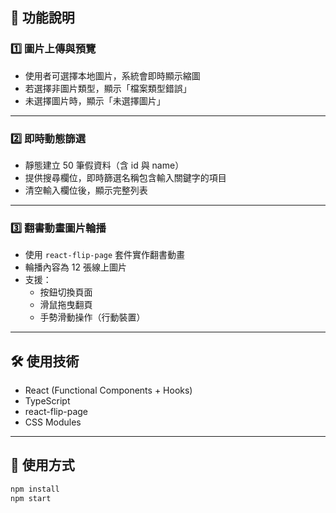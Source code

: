 ## 📁 功能說明

### 1️⃣ 圖片上傳與預覽

- 使用者可選擇本地圖片，系統會即時顯示縮圖
- 若選擇非圖片類型，顯示「檔案類型錯誤」
- 未選擇圖片時，顯示「未選擇圖片」

---

### 2️⃣ 即時動態篩選

- 靜態建立 50 筆假資料（含 id 與 name）
- 提供搜尋欄位，即時篩選名稱包含輸入關鍵字的項目
- 清空輸入欄位後，顯示完整列表

---

### 3️⃣ 翻書動畫圖片輪播

- 使用 `react-flip-page` 套件實作翻書動畫
- 輪播內容為 12 張線上圖片
- 支援：
  - 按鈕切換頁面
  - 滑鼠拖曳翻頁
  - 手勢滑動操作（行動裝置）

---

## 🛠 使用技術

- React (Functional Components + Hooks)
- TypeScript
- react-flip-page
- CSS Modules

---

## 🚀 使用方式

```bash
npm install
npm start
```
